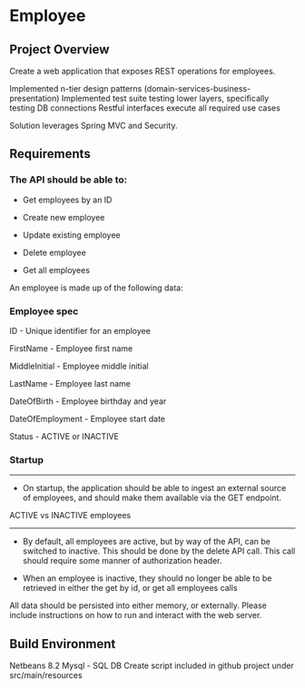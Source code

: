 # Employee

## Project Overview

Create a web application that exposes REST operations for employees.

Implemented n-tier design patterns (domain-services-business-presentation)
Implemented test suite testing lower layers, specifically testing DB connections
Restful interfaces execute all required use cases

Solution leverages Spring MVC and Security.  

## Requirements

### The API should be able to:


* Get employees by an ID

* Create new employee

* Update existing employee

* Delete employee

* Get all employees


An employee is made up of the following data:


### Employee spec


ID - Unique identifier for an employee


FirstName - Employee first name

MiddleInitial - Employee middle initial

LastName - Employee last name

DateOfBirth - Employee birthday and year

DateOfEmployment - Employee start date

Status - ACTIVE or INACTIVE


### Startup

-------


* On startup, the application should be able to ingest an external source of employees, and should make them available via the GET endpoint.


ACTIVE vs INACTIVE employees

----------------------------


* By default, all employees are active, but by way of the API, can be switched to inactive. This should be done by the delete API call. This call should require some manner of authorization header.

* When an employee is inactive, they should no longer be able to be retrieved in either the get by id, or get all employees calls


All data should be persisted into either memory, or externally. Please include instructions on how to run and interact with the web server.

## Build Environment

Netbeans 8.2
Mysql - SQL DB Create script included in github project under src/main/resources




